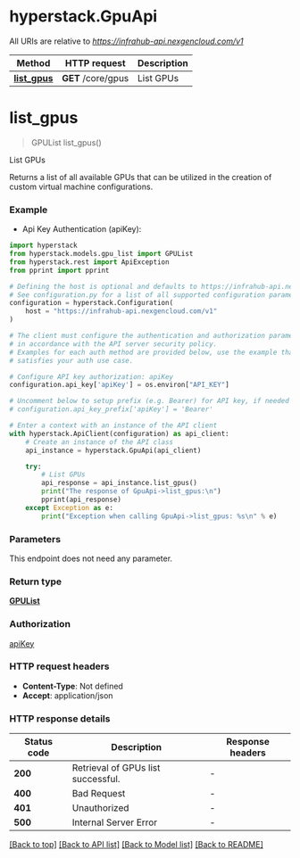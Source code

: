 # hyperstack.GpuApi

All URIs are relative to *https://infrahub-api.nexgencloud.com/v1*

Method | HTTP request | Description
------------- | ------------- | -------------
[**list_gpus**](GpuApi.md#list_gpus) | **GET** /core/gpus | List GPUs


# **list_gpus**
> GPUList list_gpus()

List GPUs

Returns a list of all available GPUs that can be utilized in the creation of custom virtual machine configurations.

### Example

* Api Key Authentication (apiKey):

```python
import hyperstack
from hyperstack.models.gpu_list import GPUList
from hyperstack.rest import ApiException
from pprint import pprint

# Defining the host is optional and defaults to https://infrahub-api.nexgencloud.com/v1
# See configuration.py for a list of all supported configuration parameters.
configuration = hyperstack.Configuration(
    host = "https://infrahub-api.nexgencloud.com/v1"
)

# The client must configure the authentication and authorization parameters
# in accordance with the API server security policy.
# Examples for each auth method are provided below, use the example that
# satisfies your auth use case.

# Configure API key authorization: apiKey
configuration.api_key['apiKey'] = os.environ["API_KEY"]

# Uncomment below to setup prefix (e.g. Bearer) for API key, if needed
# configuration.api_key_prefix['apiKey'] = 'Bearer'

# Enter a context with an instance of the API client
with hyperstack.ApiClient(configuration) as api_client:
    # Create an instance of the API class
    api_instance = hyperstack.GpuApi(api_client)

    try:
        # List GPUs
        api_response = api_instance.list_gpus()
        print("The response of GpuApi->list_gpus:\n")
        pprint(api_response)
    except Exception as e:
        print("Exception when calling GpuApi->list_gpus: %s\n" % e)
```



### Parameters

This endpoint does not need any parameter.

### Return type

[**GPUList**](GPUList.md)

### Authorization

[apiKey](../README.md#apiKey)

### HTTP request headers

 - **Content-Type**: Not defined
 - **Accept**: application/json

### HTTP response details

| Status code | Description | Response headers |
|-------------|-------------|------------------|
**200** | Retrieval of GPUs list successful. |  -  |
**400** | Bad Request |  -  |
**401** | Unauthorized |  -  |
**500** | Internal Server Error |  -  |

[[Back to top]](#) [[Back to API list]](../README.md#documentation-for-api-endpoints) [[Back to Model list]](../README.md#documentation-for-models) [[Back to README]](../README.md)

